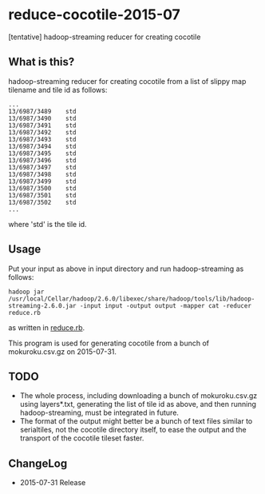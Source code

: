 # reduce-cocotile-2015-07
[tentative] hadoop-streaming reducer for creating cocotile

## What is this?
hadoop-streaming reducer for creating cocotile from a list of slippy map tilename and tile id as follows:

```
...
13/6987/3489	std
13/6987/3490	std
13/6987/3491	std
13/6987/3492	std
13/6987/3493	std
13/6987/3494	std
13/6987/3495	std
13/6987/3496	std
13/6987/3497	std
13/6987/3498	std
13/6987/3499	std
13/6987/3500	std
13/6987/3501	std
13/6987/3502	std
...
```
where 'std' is the tile id.

## Usage
Put your input as above in input directory and run hadoop-streaming as follows:
```
hadoop jar /usr/local/Cellar/hadoop/2.6.0/libexec/share/hadoop/tools/lib/hadoop-streaming-2.6.0.jar -input input -output output -mapper cat -reducer reduce.rb
```
as written in [reduce.rb](reduce.rb).

This program is used for generating cocotile from a bunch of mokuroku.csv.gz on 2015-07-31.

## TODO
- The whole process, including downloading a bunch of mokuroku.csv.gz using layers*.txt, generating the list of tile id as above, and then running hadoop-streaming, must be integrated in future.
- The format of the output might better be a bunch of text files similar to serialtiles, not the cocotile directory itself, to ease the output and the transport of the cocotile tileset faster.

## ChangeLog

- 2015-07-31 Release
